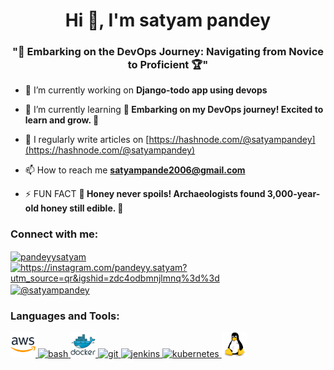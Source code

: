 <h1 align="center">Hi 👋, I'm satyam pandey</h1>
<h3 align="center">"🚀 Embarking on the DevOps Journey: Navigating from Novice to Proficient 🏆"</h3>

- 🔭 I’m currently working on **Django-todo app using devops**

- 🌱 I’m currently learning **🚀 Embarking on my DevOps journey! Excited to learn and grow. 🌱**

- 📝 I regularly write articles on [https://hashnode.com/@satyampandey](https://hashnode.com/@satyampandey)

- 📫 How to reach me **satyampande2006@gmail.com**

- ⚡ FUN FACT **🌟 Honey never spoils! Archaeologists found 3,000-year-old honey still edible. 🍯**

<h3 align="left">Connect with me:</h3>
<p align="left">
<a href="https://linkedin.com/in/pandeyysatyam" target="blank"><img align="center" src="https://raw.githubusercontent.com/rahuldkjain/github-profile-readme-generator/master/src/images/icons/Social/linked-in-alt.svg" alt="pandeyysatyam" height="30" width="40" /></a>
<a href="https://instagram.com/https://instagram.com/pandeyy.satyam?utm_source=qr&igshid=zdc4odbmnjlmnq%3d%3d" target="blank"><img align="center" src="https://raw.githubusercontent.com/rahuldkjain/github-profile-readme-generator/master/src/images/icons/Social/instagram.svg" alt="https://instagram.com/pandeyy.satyam?utm_source=qr&igshid=zdc4odbmnjlmnq%3d%3d" height="30" width="40" /></a>
<a href="https://hashnode.com/@satyampandey" target="blank"><img align="center" src="https://raw.githubusercontent.com/rahuldkjain/github-profile-readme-generator/master/src/images/icons/Social/hashnode.svg" alt="@satyampandey" height="30" width="40" /></a>
</p>

<h3 align="left">Languages and Tools:</h3>
<p align="left"> <a href="https://aws.amazon.com" target="_blank" rel="noreferrer"> <img src="https://raw.githubusercontent.com/devicons/devicon/master/icons/amazonwebservices/amazonwebservices-original-wordmark.svg" alt="aws" width="40" height="40"/> </a> <a href="https://www.gnu.org/software/bash/" target="_blank" rel="noreferrer"> <img src="https://www.vectorlogo.zone/logos/gnu_bash/gnu_bash-icon.svg" alt="bash" width="40" height="40"/> </a> <a href="https://www.docker.com/" target="_blank" rel="noreferrer"> <img src="https://raw.githubusercontent.com/devicons/devicon/master/icons/docker/docker-original-wordmark.svg" alt="docker" width="40" height="40"/> </a> <a href="https://git-scm.com/" target="_blank" rel="noreferrer"> <img src="https://www.vectorlogo.zone/logos/git-scm/git-scm-icon.svg" alt="git" width="40" height="40"/> </a> <a href="https://www.jenkins.io" target="_blank" rel="noreferrer"> <img src="https://www.vectorlogo.zone/logos/jenkins/jenkins-icon.svg" alt="jenkins" width="40" height="40"/> </a> <a href="https://kubernetes.io" target="_blank" rel="noreferrer"> <img src="https://www.vectorlogo.zone/logos/kubernetes/kubernetes-icon.svg" alt="kubernetes" width="40" height="40"/> </a> <a href="https://www.linux.org/" target="_blank" rel="noreferrer"> <img src="https://raw.githubusercontent.com/devicons/devicon/master/icons/linux/linux-original.svg" alt="linux" width="40" height="40"/> </a> </p>
